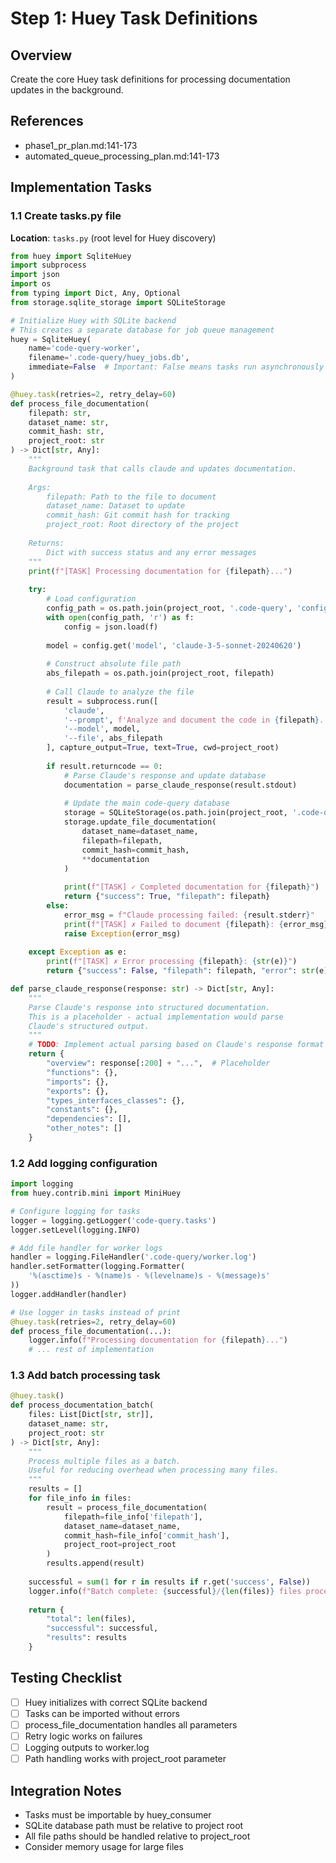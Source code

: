 # Step 1: Huey Task Definitions

## Overview
Create the core Huey task definitions for processing documentation updates in the background.

## References
- phase1_pr_plan.md:141-173
- automated_queue_processing_plan.md:141-173

## Implementation Tasks

### 1.1 Create tasks.py file
**Location**: `tasks.py` (root level for Huey discovery)

```python
from huey import SqliteHuey
import subprocess
import json
import os
from typing import Dict, Any, Optional
from storage.sqlite_storage import SQLiteStorage

# Initialize Huey with SQLite backend
# This creates a separate database for job queue management
huey = SqliteHuey(
    name='code-query-worker',
    filename='.code-query/huey_jobs.db',
    immediate=False  # Important: False means tasks run asynchronously
)

@huey.task(retries=2, retry_delay=60)
def process_file_documentation(
    filepath: str, 
    dataset_name: str, 
    commit_hash: str,
    project_root: str
) -> Dict[str, Any]:
    """
    Background task that calls claude and updates documentation.
    
    Args:
        filepath: Path to the file to document
        dataset_name: Dataset to update
        commit_hash: Git commit hash for tracking
        project_root: Root directory of the project
        
    Returns:
        Dict with success status and any error messages
    """
    print(f"[TASK] Processing documentation for {filepath}...")
    
    try:
        # Load configuration
        config_path = os.path.join(project_root, '.code-query', 'config.json')
        with open(config_path, 'r') as f:
            config = json.load(f)
        
        model = config.get('model', 'claude-3-5-sonnet-20240620')
        
        # Construct absolute file path
        abs_filepath = os.path.join(project_root, filepath)
        
        # Call Claude to analyze the file
        result = subprocess.run([
            'claude', 
            '--prompt', f'Analyze and document the code in {filepath}. Focus on its purpose, main functions, exports, imports, and key implementation details.',
            '--model', model,
            '--file', abs_filepath
        ], capture_output=True, text=True, cwd=project_root)
        
        if result.returncode == 0:
            # Parse Claude's response and update database
            documentation = parse_claude_response(result.stdout)
            
            # Update the main code-query database
            storage = SQLiteStorage(os.path.join(project_root, '.code-query', 'code_data.db'))
            storage.update_file_documentation(
                dataset_name=dataset_name,
                filepath=filepath,
                commit_hash=commit_hash,
                **documentation
            )
            
            print(f"[TASK] ✓ Completed documentation for {filepath}")
            return {"success": True, "filepath": filepath}
        else:
            error_msg = f"Claude processing failed: {result.stderr}"
            print(f"[TASK] ✗ Failed to document {filepath}: {error_msg}")
            raise Exception(error_msg)
            
    except Exception as e:
        print(f"[TASK] ✗ Error processing {filepath}: {str(e)}")
        return {"success": False, "filepath": filepath, "error": str(e)}

def parse_claude_response(response: str) -> Dict[str, Any]:
    """
    Parse Claude's response into structured documentation.
    This is a placeholder - actual implementation would parse
    Claude's structured output.
    """
    # TODO: Implement actual parsing based on Claude's response format
    return {
        "overview": response[:200] + "...",  # Placeholder
        "functions": {},
        "imports": {},
        "exports": {},
        "types_interfaces_classes": {},
        "constants": {},
        "dependencies": [],
        "other_notes": []
    }
```

### 1.2 Add logging configuration

```python
import logging
from huey.contrib.mini import MiniHuey

# Configure logging for tasks
logger = logging.getLogger('code-query.tasks')
logger.setLevel(logging.INFO)

# Add file handler for worker logs
handler = logging.FileHandler('.code-query/worker.log')
handler.setFormatter(logging.Formatter(
    '%(asctime)s - %(name)s - %(levelname)s - %(message)s'
))
logger.addHandler(handler)

# Use logger in tasks instead of print
@huey.task(retries=2, retry_delay=60)
def process_file_documentation(...):
    logger.info(f"Processing documentation for {filepath}...")
    # ... rest of implementation
```

### 1.3 Add batch processing task

```python
@huey.task()
def process_documentation_batch(
    files: List[Dict[str, str]], 
    dataset_name: str,
    project_root: str
) -> Dict[str, Any]:
    """
    Process multiple files as a batch.
    Useful for reducing overhead when processing many files.
    """
    results = []
    for file_info in files:
        result = process_file_documentation(
            filepath=file_info['filepath'],
            dataset_name=dataset_name,
            commit_hash=file_info['commit_hash'],
            project_root=project_root
        )
        results.append(result)
    
    successful = sum(1 for r in results if r.get('success', False))
    logger.info(f"Batch complete: {successful}/{len(files)} files processed successfully")
    
    return {
        "total": len(files),
        "successful": successful,
        "results": results
    }
```

## Testing Checklist
- [ ] Huey initializes with correct SQLite backend
- [ ] Tasks can be imported without errors
- [ ] process_file_documentation handles all parameters
- [ ] Retry logic works on failures
- [ ] Logging outputs to worker.log
- [ ] Path handling works with project_root parameter

## Integration Notes
- Tasks must be importable by huey_consumer
- SQLite database path must be relative to project root
- All file paths should be handled relative to project_root
- Consider memory usage for large files